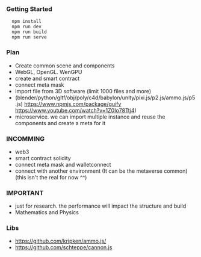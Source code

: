 ### Getting Started
```
  npm install
  npm run dev
  npm run build
  npm run serve
```

### Plan
- Create common scene and components
- WebGL, OpenGL. WenGPU
- create and smart contract
- connect meta mask
- import file from 3D software (limit 1000 files and more)
- (blender/python/gltf/obj/poly/c4d/babylon/unity/pixi.js/p2.js/ammo.js/p5.js)
https://www.npmjs.com/package/guify
https://www.youtube.com/watch?v=1Z0Io78Ttj4)
- microservice. we can import multiple instance and reuse the components and create a meta for it
### INCOMMING
- web3
- smart contract solidity
- connect meta mask and walletconnect
- connect with another environment (It can be the metaverse common) (this isn't the real for now ^^)

### IMPORTANT
- just for research. the performance will impact the structure and build
- Mathematics and Physics


### Libs
- https://github.com/kripken/ammo.js/
- https://github.com/schteppe/cannon.js


